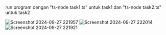run program dengan "ts-node task1.ts"  untuk task1 dan "ts-node task2.ts"  untuk task2

![Screenshot 2024-09-27 221957](https://github.com/user-attachments/assets/d40f7af3-b1ed-4aad-9875-3cb717dc326e)
![Screenshot 2024-09-27 222014](https://github.com/user-attachments/assets/3021bc16-4fba-433b-80c6-7916d1d6e859)
![Screenshot 2024-09-27 221921](https://github.com/user-attachments/assets/3b03436f-6844-47d4-b220-b147efc823e7)

